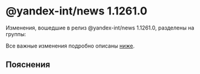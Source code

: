 # @yandex-int/news 1.1261.0

<!-- ЧЕЛОВЕЧЕСКОЕ ВСТУПЛЕНИЕ -->

Изменения, вошедшие в релиз @yandex-int/news 1.1261.0, разделены на группы:

Все важные изменения подробно описаны [ниже](#Пояснения).

## Пояснения

